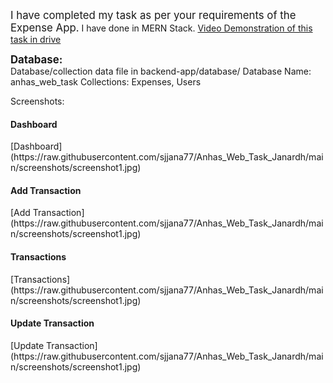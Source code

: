 <span style="font-size:larger;">I have completed my task as per your requirements of the Expense App.</span>
I have done in MERN Stack.
[Video Demonstration of this task in drive](https://drive.google.com/file/d/1lPkZ7qXOsaIUH7AQ59l-wynMxyqK49LP/view?usp=sharing)

<div style="font-size:larger;font-weight:bold;">Database:</div>
Database/collection data file in backend-app/database/
Database Name: anhas_web_task
Collections: Expenses, Users

Screenshots:
<h4>Dashboard</h4>
[Dashboard](https://raw.githubusercontent.com/sjjana77/Anhas_Web_Task_Janardh/main/screenshots/screenshot1.jpg)

<h4>Add Transaction</h4>
[Add Transaction](https://raw.githubusercontent.com/sjjana77/Anhas_Web_Task_Janardh/main/screenshots/screenshot1.jpg)

<h4>Transactions</h4>
[Transactions](https://raw.githubusercontent.com/sjjana77/Anhas_Web_Task_Janardh/main/screenshots/screenshot1.jpg)

<h4>Update Transaction</h4>
[Update Transaction](https://raw.githubusercontent.com/sjjana77/Anhas_Web_Task_Janardh/main/screenshots/screenshot1.jpg)
